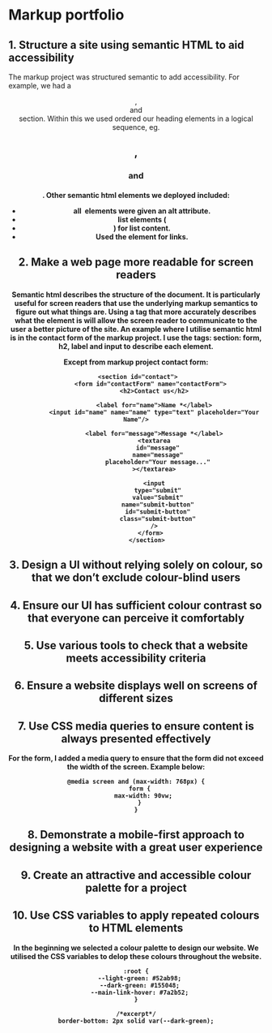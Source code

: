 # Markup portfolio

## 1. Structure a site using semantic HTML to aid accessibility
The markup project was structured semantic to add accessibility. For example, we had a <header>, <main> and <footer> section. Within this we used ordered our heading elements in a logical sequence, eg. <h2>, <h3> and <h4>. Other semantic html elements we deployed included: 
 
- all <img> elements were given an alt attribute.
- list elements (<li>) for list content.
- Used the <a> element for links.
 
## 2. Make a web page more readable for screen readers

Semantic html describes the structure of the document. It is particularly useful for screen readers that use the underlying markup semantics to figure out what things are. Using a tag that more accurately describes what the element is will allow the screen reader to communicate to the user a better picture of the site. An example where I utilise semantic html is in the contact form of the markup project. I use the tags: section: form, h2, label and input to describe each element. 

Except from markup project contact form: 

```
 <section id="contact">
        <form id="contactForm" name="contactForm">
          <h2>Contact us</h2>

          <label for="name">Name *</label>
          <input id="name" name="name" type="text" placeholder="Your Name"/>

          <label for="message">Message *</label>
          <textarea
            id="message"
            name="message"
            placeholder="Your message..."
          ></textarea>
          
          <input
            type="submit"
            value="Submit"
            name="submit-button"
            id="submit-button"
            class="submit-button"
          />
        </form>
      </section>
```  

## 3. Design a UI without relying solely on colour, so that we don’t exclude colour-blind users


## 4. Ensure our UI has sufficient colour contrast so that everyone can perceive it comfortably

## 5. Use various tools to check that a website meets accessibility criteria

## 6. Ensure a website displays well on screens of different sizes

## 7. Use CSS media queries to ensure content is always presented effectively

For the form, I added a media query to ensure that the form did not exceed the width of the screen. Example below:

```
@media screen and (max-width: 768px) {
  form {
    max-width: 90vw;
  }
}
```
## 8. Demonstrate a mobile-first approach to designing a website with a great user experience

## 9. Create an attractive and accessible colour palette for a project

## 10. Use CSS variables to apply repeated colours to HTML elements

In the beginning we selected a colour palette to design our website. We utilised the CSS variables to delop these colours throughout the website.
```
:root {
  --light-green: #52ab98;
  --dark-green: #155048;
  --main-link-hover: #7a2b52;
}

/*excerpt*/
border-bottom: 2px solid var(--dark-green);
```
